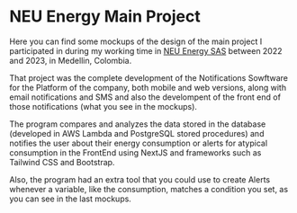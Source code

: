 # NEU Energy Main Project
Here you can find some mockups of the design of the main project I participated in during my working time in [NEU Energy SAS](https://www.neu.com.co) between 2022 and 2023, in Medellin, Colombia.

That project was the complete development of the Notifications Sowftware for the Platform of the company, both mobile and web versions, along with email notifications and SMS and also the develompent of the front end of those notifications (what you see in the mockups).

The program compares and analyzes the data stored in the database (developed in AWS Lambda and PostgreSQL stored procedures) and notifies the user about their energy consumption or alerts for atypical consumption in the FrontEnd using NextJS and frameworks such as Tailwind CSS and Bootstrap.

Also, the program had an extra tool that you could use to create Alerts whenever a variable, like the consumption, matches a condition you set, as you can see in the last mockups.




